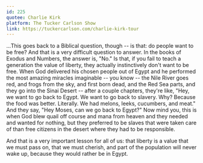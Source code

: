 ```yaml
---
id: 225
quotee: Charlie Kirk
platform: The Tucker Carlson Show
link: https://tuckercarlson.com/charlie-kirk-tour
---
```

...This goes back to a Biblical question, though -- is that: do people want to be free? And that is a very difficult question to answer. In the books of Exodus and Numbers, the answer is, "No." Is that, if you fail to teach a generation the value of liberty, they actually instinctively don't want to be free. When God delivered his chosen people out of Egypt and he performed the most amazing miracles imaginable -- you know -- the Nile River goes red, and frogs from the sky, and first born dead, and the Red Sea parts, and they go into the Sinai Desert -- after a couple chapters, they're like, "Hey, we want to go back to Egypt. We want to go back to slavery. Why? Because the food was better. Literally. We had melons, leeks, cucumbers, and meat." And they say, "Hey Moses, can we go back to Egypt?" Now mind you, this is when God blew quail off course and mana from heaven and they needed and wanted for nothing, but they preferred to be slaves that were taken care of than free citizens in the desert where they had to be responsible.

And that is a very important lesson for all of us: that liberty is a value that we must pass on, that we must cherish, and part of the population will never wake up, because they would rather be in Egypt.
